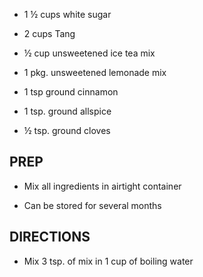 - 1 ½ cups white sugar

- 2 cups Tang

- ½ cup unsweetened ice tea mix

- 1 pkg. unsweetened lemonade mix

- 1 tsp ground cinnamon

- 1 tsp. ground allspice

- ½ tsp. ground cloves

## PREP

- Mix all ingredients in airtight container

- Can be stored for several months

## DIRECTIONS

- Mix 3 tsp. of mix in 1 cup of boiling water
